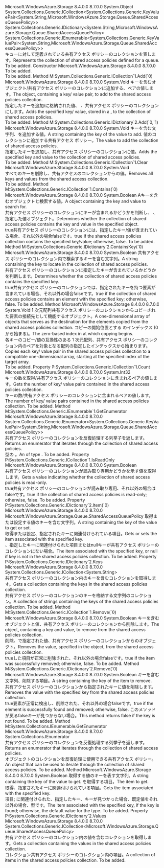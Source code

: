 <Type Name="SharedAccessQueuePolicies" FullName="Microsoft.WindowsAzure.Storage.Queue.SharedAccessQueuePolicies">
  <TypeSignature Language="C#" Value="public sealed class SharedAccessQueuePolicies : System.Collections.Generic.ICollection&lt;System.Collections.Generic.KeyValuePair&lt;string,Microsoft.WindowsAzure.Storage.Queue.SharedAccessQueuePolicy&gt;&gt;, System.Collections.Generic.IDictionary&lt;string,Microsoft.WindowsAzure.Storage.Queue.SharedAccessQueuePolicy&gt;, System.Collections.Generic.IEnumerable&lt;System.Collections.Generic.KeyValuePair&lt;string,Microsoft.WindowsAzure.Storage.Queue.SharedAccessQueuePolicy&gt;&gt;" />
  <TypeSignature Language="ILAsm" Value=".class public auto ansi sealed beforefieldinit SharedAccessQueuePolicies extends System.Object implements class System.Collections.Generic.ICollection`1&lt;valuetype System.Collections.Generic.KeyValuePair`2&lt;string, class Microsoft.WindowsAzure.Storage.Queue.SharedAccessQueuePolicy&gt;&gt;, class System.Collections.Generic.IDictionary`2&lt;string, class Microsoft.WindowsAzure.Storage.Queue.SharedAccessQueuePolicy&gt;, class System.Collections.Generic.IEnumerable`1&lt;valuetype System.Collections.Generic.KeyValuePair`2&lt;string, class Microsoft.WindowsAzure.Storage.Queue.SharedAccessQueuePolicy&gt;&gt;, class System.Collections.IEnumerable" />
  <TypeSignature Language="DocId" Value="T:Microsoft.WindowsAzure.Storage.Queue.SharedAccessQueuePolicies" />
  <TypeSignature Language="VB.NET" Value="Public NotInheritable Class SharedAccessQueuePolicies&#xA;Implements ICollection(Of KeyValuePair(Of String, SharedAccessQueuePolicy)), IDictionary(Of String, SharedAccessQueuePolicy), IEnumerable(Of KeyValuePair(Of String, SharedAccessQueuePolicy))" />
  <TypeSignature Language="F#" Value="type SharedAccessQueuePolicies = class&#xA;    interface IDictionary&lt;string, SharedAccessQueuePolicy&gt;&#xA;    interface ICollection&lt;KeyValuePair&lt;string, SharedAccessQueuePolicy&gt;&gt;&#xA;    interface seq&lt;KeyValuePair&lt;string, SharedAccessQueuePolicy&gt;&gt;&#xA;    interface IEnumerable" />
  <AssemblyInfo>
    <AssemblyName>Microsoft.WindowsAzure.Storage</AssemblyName>
    <AssemblyVersion>8.4.0.0</AssemblyVersion>
    <AssemblyVersion>8.7.0.0</AssemblyVersion>
  </AssemblyInfo>
  <Base>
    <BaseTypeName>System.Object</BaseTypeName>
  </Base>
  <Interfaces>
    <Interface>
      <InterfaceName>System.Collections.Generic.ICollection&lt;System.Collections.Generic.KeyValuePair&lt;System.String,Microsoft.WindowsAzure.Storage.Queue.SharedAccessQueuePolicy&gt;&gt;</InterfaceName>
    </Interface>
    <Interface>
      <InterfaceName>System.Collections.Generic.IDictionary&lt;System.String,Microsoft.WindowsAzure.Storage.Queue.SharedAccessQueuePolicy&gt;</InterfaceName>
    </Interface>
    <Interface>
      <InterfaceName>System.Collections.Generic.IEnumerable&lt;System.Collections.Generic.KeyValuePair&lt;System.String,Microsoft.WindowsAzure.Storage.Queue.SharedAccessQueuePolicy&gt;&gt;</InterfaceName>
    </Interface>
  </Interfaces>
  <Docs>
    <summary>
            <span data-ttu-id="1caa7-101">キューに対して定義されている共有アクセス ポリシーのコレクションを表します。</span><span class="sxs-lookup"><span data-stu-id="1caa7-101">Represents the collection of shared access policies defined for a queue.</span></span>
            </summary>
    <remarks>To be added.</remarks>
  </Docs>
  <Members>
    <Member MemberName=".ctor">
      <MemberSignature Language="C#" Value="public SharedAccessQueuePolicies ();" />
      <MemberSignature Language="ILAsm" Value=".method public hidebysig specialname rtspecialname instance void .ctor() cil managed" />
      <MemberSignature Language="DocId" Value="M:Microsoft.WindowsAzure.Storage.Queue.SharedAccessQueuePolicies.#ctor" />
      <MemberSignature Language="VB.NET" Value="Public Sub New ()" />
      <MemberType>Constructor</MemberType>
      <AssemblyInfo>
        <AssemblyName>Microsoft.WindowsAzure.Storage</AssemblyName>
        <AssemblyVersion>8.4.0.0</AssemblyVersion>
        <AssemblyVersion>8.7.0.0</AssemblyVersion>
      </AssemblyInfo>
      <Parameters />
      <Docs>
        <summary>To be added.</summary>
        <remarks>To be added.</remarks>
      </Docs>
    </Member>
    <Member MemberName="Add">
      <MemberSignature Language="C#" Value="public void Add (System.Collections.Generic.KeyValuePair&lt;string,Microsoft.WindowsAzure.Storage.Queue.SharedAccessQueuePolicy&gt; item);" />
      <MemberSignature Language="ILAsm" Value=".method public hidebysig newslot virtual instance void Add(valuetype System.Collections.Generic.KeyValuePair`2&lt;string, class Microsoft.WindowsAzure.Storage.Queue.SharedAccessQueuePolicy&gt; item) cil managed" />
      <MemberSignature Language="DocId" Value="M:Microsoft.WindowsAzure.Storage.Queue.SharedAccessQueuePolicies.Add(System.Collections.Generic.KeyValuePair{System.String,Microsoft.WindowsAzure.Storage.Queue.SharedAccessQueuePolicy})" />
      <MemberSignature Language="VB.NET" Value="Public Sub Add (item As KeyValuePair(Of String, SharedAccessQueuePolicy))" />
      <MemberSignature Language="F#" Value="abstract member Add : System.Collections.Generic.KeyValuePair&lt;string, Microsoft.WindowsAzure.Storage.Queue.SharedAccessQueuePolicy&gt; -&gt; unit&#xA;override this.Add : System.Collections.Generic.KeyValuePair&lt;string, Microsoft.WindowsAzure.Storage.Queue.SharedAccessQueuePolicy&gt; -&gt; unit" Usage="sharedAccessQueuePolicies.Add item" />
      <MemberType>Method</MemberType>
      <Implements>
        <InterfaceMember>M:System.Collections.Generic.ICollection`1.Add(`0)</InterfaceMember>
      </Implements>
      <AssemblyInfo>
        <AssemblyName>Microsoft.WindowsAzure.Storage</AssemblyName>
        <AssemblyVersion>8.4.0.0</AssemblyVersion>
        <AssemblyVersion>8.7.0.0</AssemblyVersion>
      </AssemblyInfo>
      <ReturnValue>
        <ReturnType>System.Void</ReturnType>
      </ReturnValue>
      <Parameters>
        <Parameter Name="item" Type="System.Collections.Generic.KeyValuePair&lt;System.String,Microsoft.WindowsAzure.Storage.Queue.SharedAccessQueuePolicy&gt;" />
      </Parameters>
      <Docs>
        <param name="item"><span data-ttu-id="1caa7-102"><see cref="T:System.Collections.Generic.KeyValuePair`2" />キーを含むオブジェクト/<see cref="T:Microsoft.WindowsAzure.Storage.Queue.SharedAccessQueuePolicy" />共有アクセス ポリシーのコレクションに追加する、ペアの値します。</span><span class="sxs-lookup"><span data-stu-id="1caa7-102">The <see cref="T:System.Collections.Generic.KeyValuePair`2" /> object, containing a key/<see cref="T:Microsoft.WindowsAzure.Storage.Queue.SharedAccessQueuePolicy" /> value pair, to add to the shared access policies collection.</span></span></param>
        <summary>
            <span data-ttu-id="1caa7-103">指定したキーを追加/<see cref="T:Microsoft.WindowsAzure.Storage.Queue.SharedAccessQueuePolicy" />に格納された値、 <see cref="T:System.Collections.Generic.KeyValuePair`2" />、共有アクセス ポリシーのコレクションにします。</span><span class="sxs-lookup"><span data-stu-id="1caa7-103">Adds the specified key/<see cref="T:Microsoft.WindowsAzure.Storage.Queue.SharedAccessQueuePolicy" /> value, stored in a <see cref="T:System.Collections.Generic.KeyValuePair`2" />, to the collection of shared access policies.</span></span>
            </summary>
        <remarks>To be added.</remarks>
      </Docs>
    </Member>
    <Member MemberName="Add">
      <MemberSignature Language="C#" Value="public void Add (string key, Microsoft.WindowsAzure.Storage.Queue.SharedAccessQueuePolicy value);" />
      <MemberSignature Language="ILAsm" Value=".method public hidebysig newslot virtual instance void Add(string key, class Microsoft.WindowsAzure.Storage.Queue.SharedAccessQueuePolicy value) cil managed" />
      <MemberSignature Language="DocId" Value="M:Microsoft.WindowsAzure.Storage.Queue.SharedAccessQueuePolicies.Add(System.String,Microsoft.WindowsAzure.Storage.Queue.SharedAccessQueuePolicy)" />
      <MemberSignature Language="VB.NET" Value="Public Sub Add (key As String, value As SharedAccessQueuePolicy)" />
      <MemberSignature Language="F#" Value="abstract member Add : string * Microsoft.WindowsAzure.Storage.Queue.SharedAccessQueuePolicy -&gt; unit&#xA;override this.Add : string * Microsoft.WindowsAzure.Storage.Queue.SharedAccessQueuePolicy -&gt; unit" Usage="sharedAccessQueuePolicies.Add (key, value)" />
      <MemberType>Method</MemberType>
      <Implements>
        <InterfaceMember>M:System.Collections.Generic.IDictionary`2.Add(`0,`1)</InterfaceMember>
      </Implements>
      <AssemblyInfo>
        <AssemblyName>Microsoft.WindowsAzure.Storage</AssemblyName>
        <AssemblyVersion>8.4.0.0</AssemblyVersion>
        <AssemblyVersion>8.7.0.0</AssemblyVersion>
      </AssemblyInfo>
      <ReturnValue>
        <ReturnType>System.Void</ReturnType>
      </ReturnValue>
      <Parameters>
        <Parameter Name="key" Type="System.String" />
        <Parameter Name="value" Type="Microsoft.WindowsAzure.Storage.Queue.SharedAccessQueuePolicy" />
      </Parameters>
      <Docs>
        <param name="key"><span data-ttu-id="1caa7-104">キーを含む文字列、<see cref="T:Microsoft.WindowsAzure.Storage.Queue.SharedAccessQueuePolicy" />を追加する値。</span><span class="sxs-lookup"><span data-stu-id="1caa7-104">A string containing the key of the <see cref="T:Microsoft.WindowsAzure.Storage.Queue.SharedAccessQueuePolicy" /> value to add.</span></span></param>
        <param name="value"><span data-ttu-id="1caa7-105"><see cref="T:Microsoft.WindowsAzure.Storage.Queue.SharedAccessQueuePolicy" />値のコレクションに追加する共有アクセス ポリシー。</span><span class="sxs-lookup"><span data-stu-id="1caa7-105">The <see cref="T:Microsoft.WindowsAzure.Storage.Queue.SharedAccessQueuePolicy" /> value to add the collection of shared access policies.</span></span></param>
        <summary>
            <span data-ttu-id="1caa7-106">指定したキーを追加し、<see cref="T:Microsoft.WindowsAzure.Storage.Queue.SharedAccessQueuePolicy" />共有アクセス ポリシーのコレクションに値。</span><span class="sxs-lookup"><span data-stu-id="1caa7-106">Adds the specified key and <see cref="T:Microsoft.WindowsAzure.Storage.Queue.SharedAccessQueuePolicy" /> value to the collection of shared access policies.</span></span>
            </summary>
        <remarks>To be added.</remarks>
      </Docs>
    </Member>
    <Member MemberName="Clear">
      <MemberSignature Language="C#" Value="public void Clear ();" />
      <MemberSignature Language="ILAsm" Value=".method public hidebysig newslot virtual instance void Clear() cil managed" />
      <MemberSignature Language="DocId" Value="M:Microsoft.WindowsAzure.Storage.Queue.SharedAccessQueuePolicies.Clear" />
      <MemberSignature Language="VB.NET" Value="Public Sub Clear ()" />
      <MemberSignature Language="F#" Value="abstract member Clear : unit -&gt; unit&#xA;override this.Clear : unit -&gt; unit" Usage="sharedAccessQueuePolicies.Clear " />
      <MemberType>Method</MemberType>
      <Implements>
        <InterfaceMember>M:System.Collections.Generic.ICollection`1.Clear</InterfaceMember>
      </Implements>
      <AssemblyInfo>
        <AssemblyName>Microsoft.WindowsAzure.Storage</AssemblyName>
        <AssemblyVersion>8.4.0.0</AssemblyVersion>
        <AssemblyVersion>8.7.0.0</AssemblyVersion>
      </AssemblyInfo>
      <ReturnValue>
        <ReturnType>System.Void</ReturnType>
      </ReturnValue>
      <Parameters />
      <Docs>
        <summary>
            <span data-ttu-id="1caa7-107">すべてのキーを削除し、<see cref="T:Microsoft.WindowsAzure.Storage.Queue.SharedAccessQueuePolicy" />共有アクセスのコレクションからの値。</span><span class="sxs-lookup"><span data-stu-id="1caa7-107">Removes all keys and <see cref="T:Microsoft.WindowsAzure.Storage.Queue.SharedAccessQueuePolicy" /> values from the shared access collection.</span></span>
            </summary>
        <remarks>To be added.</remarks>
      </Docs>
    </Member>
    <Member MemberName="Contains">
      <MemberSignature Language="C#" Value="public bool Contains (System.Collections.Generic.KeyValuePair&lt;string,Microsoft.WindowsAzure.Storage.Queue.SharedAccessQueuePolicy&gt; item);" />
      <MemberSignature Language="ILAsm" Value=".method public hidebysig newslot virtual instance bool Contains(valuetype System.Collections.Generic.KeyValuePair`2&lt;string, class Microsoft.WindowsAzure.Storage.Queue.SharedAccessQueuePolicy&gt; item) cil managed" />
      <MemberSignature Language="DocId" Value="M:Microsoft.WindowsAzure.Storage.Queue.SharedAccessQueuePolicies.Contains(System.Collections.Generic.KeyValuePair{System.String,Microsoft.WindowsAzure.Storage.Queue.SharedAccessQueuePolicy})" />
      <MemberSignature Language="VB.NET" Value="Public Function Contains (item As KeyValuePair(Of String, SharedAccessQueuePolicy)) As Boolean" />
      <MemberSignature Language="F#" Value="abstract member Contains : System.Collections.Generic.KeyValuePair&lt;string, Microsoft.WindowsAzure.Storage.Queue.SharedAccessQueuePolicy&gt; -&gt; bool&#xA;override this.Contains : System.Collections.Generic.KeyValuePair&lt;string, Microsoft.WindowsAzure.Storage.Queue.SharedAccessQueuePolicy&gt; -&gt; bool" Usage="sharedAccessQueuePolicies.Contains item" />
      <MemberType>Method</MemberType>
      <Implements>
        <InterfaceMember>M:System.Collections.Generic.ICollection`1.Contains(`0)</InterfaceMember>
      </Implements>
      <AssemblyInfo>
        <AssemblyName>Microsoft.WindowsAzure.Storage</AssemblyName>
        <AssemblyVersion>8.4.0.0</AssemblyVersion>
        <AssemblyVersion>8.7.0.0</AssemblyVersion>
      </AssemblyInfo>
      <ReturnValue>
        <ReturnType>System.Boolean</ReturnType>
      </ReturnValue>
      <Parameters>
        <Parameter Name="item" Type="System.Collections.Generic.KeyValuePair&lt;System.String,Microsoft.WindowsAzure.Storage.Queue.SharedAccessQueuePolicy&gt;" />
      </Parameters>
      <Docs>
        <param name="item"><span data-ttu-id="1caa7-108">A<see cref="T:System.Collections.Generic.KeyValuePair`2" />キーを含むオブジェクトと<see cref="T:Microsoft.WindowsAzure.Storage.Queue.SharedAccessQueuePolicy" />検索する値。</span><span class="sxs-lookup"><span data-stu-id="1caa7-108">A <see cref="T:System.Collections.Generic.KeyValuePair`2" /> object containing the key and <see cref="T:Microsoft.WindowsAzure.Storage.Queue.SharedAccessQueuePolicy" /> value to search for.</span></span></param>
        <summary>
            <span data-ttu-id="1caa7-109">共有アクセス ポリシーのコレクションにキーが含まれるかどうかを判断し、 <see cref="T:Microsoft.WindowsAzure.Storage.Queue.SharedAccessQueuePolicy" /> 、指定した値<see cref="T:System.Collections.Generic.KeyValuePair`2" />オブジェクト。</span><span class="sxs-lookup"><span data-stu-id="1caa7-109">Determines whether the collection of shared access policies contains the key and <see cref="T:Microsoft.WindowsAzure.Storage.Queue.SharedAccessQueuePolicy" /> value in the specified <see cref="T:System.Collections.Generic.KeyValuePair`2" /> object.</span></span>
            </summary>
        <returns>
          <span data-ttu-id="1caa7-110"><c>true</c>共有アクセス ポリシーのコレクションには、指定したキー/値が含まれている場合、それ以外の場合<c>false</c>です。</span><span class="sxs-lookup"><span data-stu-id="1caa7-110"><c>true</c> if the shared access policies collection contains the specified key/value; otherwise, <c>false</c>.</span></span></returns>
        <remarks>To be added.</remarks>
      </Docs>
    </Member>
    <Member MemberName="ContainsKey">
      <MemberSignature Language="C#" Value="public bool ContainsKey (string key);" />
      <MemberSignature Language="ILAsm" Value=".method public hidebysig newslot virtual instance bool ContainsKey(string key) cil managed" />
      <MemberSignature Language="DocId" Value="M:Microsoft.WindowsAzure.Storage.Queue.SharedAccessQueuePolicies.ContainsKey(System.String)" />
      <MemberSignature Language="VB.NET" Value="Public Function ContainsKey (key As String) As Boolean" />
      <MemberSignature Language="F#" Value="abstract member ContainsKey : string -&gt; bool&#xA;override this.ContainsKey : string -&gt; bool" Usage="sharedAccessQueuePolicies.ContainsKey key" />
      <MemberType>Method</MemberType>
      <Implements>
        <InterfaceMember>M:System.Collections.Generic.IDictionary`2.ContainsKey(`0)</InterfaceMember>
      </Implements>
      <AssemblyInfo>
        <AssemblyName>Microsoft.WindowsAzure.Storage</AssemblyName>
        <AssemblyVersion>8.4.0.0</AssemblyVersion>
        <AssemblyVersion>8.7.0.0</AssemblyVersion>
      </AssemblyInfo>
      <ReturnValue>
        <ReturnType>System.Boolean</ReturnType>
      </ReturnValue>
      <Parameters>
        <Parameter Name="key" Type="System.String" />
      </Parameters>
      <Docs>
        <param name="key"><span data-ttu-id="1caa7-111">共有アクセス ポリシーのコレクション内で検索するキーを含む文字列。</span><span class="sxs-lookup"><span data-stu-id="1caa7-111">A string containing the key to locate in the collection of shared access policies.</span></span></param>
        <summary>
            <span data-ttu-id="1caa7-112">共有アクセス ポリシーのコレクションに指定したキーが含まれているかどうかを判断します。</span><span class="sxs-lookup"><span data-stu-id="1caa7-112">Determines whether the collection of shared access policies contains the specified key.</span></span>
            </summary>
        <returns>
          <span data-ttu-id="1caa7-113"><c>true</c>共有アクセス ポリシーのコレクションでは、指定されたキーを持つ要素が含まれている場合、それ以外の場合<c>false</c>です。</span><span class="sxs-lookup"><span data-stu-id="1caa7-113"><c>true</c> if the collection of shared access policies contains an element with the specified key; otherwise, <c>false</c>.</span></span></returns>
        <remarks>To be added.</remarks>
      </Docs>
    </Member>
    <Member MemberName="CopyTo">
      <MemberSignature Language="C#" Value="public void CopyTo (System.Collections.Generic.KeyValuePair&lt;string,Microsoft.WindowsAzure.Storage.Queue.SharedAccessQueuePolicy&gt;[] array, int arrayIndex);" />
      <MemberSignature Language="ILAsm" Value=".method public hidebysig newslot virtual instance void CopyTo(valuetype System.Collections.Generic.KeyValuePair`2&lt;string, class Microsoft.WindowsAzure.Storage.Queue.SharedAccessQueuePolicy&gt;[] array, int32 arrayIndex) cil managed" />
      <MemberSignature Language="DocId" Value="M:Microsoft.WindowsAzure.Storage.Queue.SharedAccessQueuePolicies.CopyTo(System.Collections.Generic.KeyValuePair{System.String,Microsoft.WindowsAzure.Storage.Queue.SharedAccessQueuePolicy}[],System.Int32)" />
      <MemberSignature Language="VB.NET" Value="Public Sub CopyTo (array As KeyValuePair(Of String, SharedAccessQueuePolicy)(), arrayIndex As Integer)" />
      <MemberSignature Language="F#" Value="abstract member CopyTo : System.Collections.Generic.KeyValuePair&lt;string, Microsoft.WindowsAzure.Storage.Queue.SharedAccessQueuePolicy&gt;[] * int -&gt; unit&#xA;override this.CopyTo : System.Collections.Generic.KeyValuePair&lt;string, Microsoft.WindowsAzure.Storage.Queue.SharedAccessQueuePolicy&gt;[] * int -&gt; unit" Usage="sharedAccessQueuePolicies.CopyTo (array, arrayIndex)" />
      <MemberType>Method</MemberType>
      <AssemblyInfo>
        <AssemblyName>Microsoft.WindowsAzure.Storage</AssemblyName>
        <AssemblyVersion>8.4.0.0</AssemblyVersion>
        <AssemblyVersion>8.7.0.0</AssemblyVersion>
      </AssemblyInfo>
      <ReturnValue>
        <ReturnType>System.Void</ReturnType>
      </ReturnValue>
      <Parameters>
        <Parameter Name="array" Type="System.Collections.Generic.KeyValuePair&lt;System.String,Microsoft.WindowsAzure.Storage.Queue.SharedAccessQueuePolicy&gt;[]" />
        <Parameter Name="arrayIndex" Type="System.Int32" />
      </Parameters>
      <Docs>
        <param name="array"><span data-ttu-id="1caa7-114">1 次元配列<see cref="T:Microsoft.WindowsAzure.Storage.Queue.SharedAccessQueuePolicy" />共有アクセス ポリシーのコレクションからコピーされた要素の接続先として機能するオブジェクト。</span><span class="sxs-lookup"><span data-stu-id="1caa7-114">A one-dimensional array of <see cref="T:Microsoft.WindowsAzure.Storage.Queue.SharedAccessQueuePolicy" /> objects that serves as the destination for the elements copied from the shared access policies collection.</span></span></param>
        <param name="arrayIndex"><span data-ttu-id="1caa7-115">コピーの開始位置とする <paramref name="array" /> のインデックス (0 から始まる)。</span><span class="sxs-lookup"><span data-stu-id="1caa7-115">The zero-based index in <paramref name="array" /> at which copying begins.</span></span></param>
        <summary>
            <span data-ttu-id="1caa7-116">各キーのコピー/<see cref="T:Microsoft.WindowsAzure.Storage.Queue.SharedAccessQueuePolicy" />値の互換性のある 1 次元配列、共有アクセス ポリシーのコレクション内のペアを対象となる配列の指定したインデックスから始まります。</span><span class="sxs-lookup"><span data-stu-id="1caa7-116">Copies each key/<see cref="T:Microsoft.WindowsAzure.Storage.Queue.SharedAccessQueuePolicy" /> value pair in the shared access policies collection to a compatible one-dimensional array, starting at the specified index of the target array.</span></span>
            </summary>
        <remarks>To be added.</remarks>
      </Docs>
    </Member>
    <Member MemberName="Count">
      <MemberSignature Language="C#" Value="public int Count { get; }" />
      <MemberSignature Language="ILAsm" Value=".property instance int32 Count" />
      <MemberSignature Language="DocId" Value="P:Microsoft.WindowsAzure.Storage.Queue.SharedAccessQueuePolicies.Count" />
      <MemberSignature Language="VB.NET" Value="Public ReadOnly Property Count As Integer" />
      <MemberSignature Language="F#" Value="member this.Count : int" Usage="Microsoft.WindowsAzure.Storage.Queue.SharedAccessQueuePolicies.Count" />
      <MemberType>Property</MemberType>
      <Implements>
        <InterfaceMember>P:System.Collections.Generic.ICollection`1.Count</InterfaceMember>
      </Implements>
      <AssemblyInfo>
        <AssemblyName>Microsoft.WindowsAzure.Storage</AssemblyName>
        <AssemblyVersion>8.4.0.0</AssemblyVersion>
        <AssemblyVersion>8.7.0.0</AssemblyVersion>
      </AssemblyInfo>
      <ReturnValue>
        <ReturnType>System.Int32</ReturnType>
      </ReturnValue>
      <Docs>
        <summary>
            <span data-ttu-id="1caa7-117">キーの数を取得/<see cref="T:Microsoft.WindowsAzure.Storage.Queue.SharedAccessQueuePolicy" />共有アクセス ポリシーのコレクションに含まれるペアの値します。</span><span class="sxs-lookup"><span data-stu-id="1caa7-117">Gets the number of key/<see cref="T:Microsoft.WindowsAzure.Storage.Queue.SharedAccessQueuePolicy" /> value pairs contained in the shared access policies collection.</span></span>
            </summary>
        <value><span data-ttu-id="1caa7-118">キーの数/<see cref="T:Microsoft.WindowsAzure.Storage.Queue.SharedAccessQueuePolicy" />共有アクセス ポリシーのコレクションに含まれるペアの値します。</span><span class="sxs-lookup"><span data-stu-id="1caa7-118">The number of key/<see cref="T:Microsoft.WindowsAzure.Storage.Queue.SharedAccessQueuePolicy" /> value pairs contained in the shared access policies collection.</span></span></value>
        <remarks>To be added.</remarks>
      </Docs>
    </Member>
    <Member MemberName="GetEnumerator">
      <MemberSignature Language="C#" Value="public System.Collections.Generic.IEnumerator&lt;System.Collections.Generic.KeyValuePair&lt;string,Microsoft.WindowsAzure.Storage.Queue.SharedAccessQueuePolicy&gt;&gt; GetEnumerator ();" />
      <MemberSignature Language="ILAsm" Value=".method public hidebysig newslot virtual instance class System.Collections.Generic.IEnumerator`1&lt;valuetype System.Collections.Generic.KeyValuePair`2&lt;string, class Microsoft.WindowsAzure.Storage.Queue.SharedAccessQueuePolicy&gt;&gt; GetEnumerator() cil managed" />
      <MemberSignature Language="DocId" Value="M:Microsoft.WindowsAzure.Storage.Queue.SharedAccessQueuePolicies.GetEnumerator" />
      <MemberSignature Language="VB.NET" Value="Public Function GetEnumerator () As IEnumerator(Of KeyValuePair(Of String, SharedAccessQueuePolicy))" />
      <MemberSignature Language="F#" Value="abstract member GetEnumerator : unit -&gt; System.Collections.Generic.IEnumerator&lt;System.Collections.Generic.KeyValuePair&lt;string, Microsoft.WindowsAzure.Storage.Queue.SharedAccessQueuePolicy&gt;&gt;&#xA;override this.GetEnumerator : unit -&gt; System.Collections.Generic.IEnumerator&lt;System.Collections.Generic.KeyValuePair&lt;string, Microsoft.WindowsAzure.Storage.Queue.SharedAccessQueuePolicy&gt;&gt;" Usage="sharedAccessQueuePolicies.GetEnumerator " />
      <MemberType>Method</MemberType>
      <Implements>
        <InterfaceMember>M:System.Collections.Generic.IEnumerable`1.GetEnumerator</InterfaceMember>
      </Implements>
      <AssemblyInfo>
        <AssemblyName>Microsoft.WindowsAzure.Storage</AssemblyName>
        <AssemblyVersion>8.4.0.0</AssemblyVersion>
        <AssemblyVersion>8.7.0.0</AssemblyVersion>
      </AssemblyInfo>
      <ReturnValue>
        <ReturnType>System.Collections.Generic.IEnumerator&lt;System.Collections.Generic.KeyValuePair&lt;System.String,Microsoft.WindowsAzure.Storage.Queue.SharedAccessQueuePolicy&gt;&gt;</ReturnType>
      </ReturnValue>
      <Parameters />
      <Docs>
        <summary>
            <span data-ttu-id="1caa7-119">共有アクセス ポリシーのコレクションを反復処理する列挙子を返します。</span><span class="sxs-lookup"><span data-stu-id="1caa7-119">Returns an enumerator that iterates through the collection of shared access policies.</span></span>
            </summary>
        <returns><span data-ttu-id="1caa7-120"><see cref="T:System.Collections.Generic.IEnumerator`1" /> 型の <see cref="T:System.Collections.Generic.KeyValuePair`2" />。</span><span class="sxs-lookup"><span data-stu-id="1caa7-120">An <see cref="T:System.Collections.Generic.IEnumerator`1" /> of type <see cref="T:System.Collections.Generic.KeyValuePair`2" />.</span></span></returns>
        <remarks>To be added.</remarks>
      </Docs>
    </Member>
    <Member MemberName="IsReadOnly">
      <MemberSignature Language="C#" Value="public bool IsReadOnly { get; }" />
      <MemberSignature Language="ILAsm" Value=".property instance bool IsReadOnly" />
      <MemberSignature Language="DocId" Value="P:Microsoft.WindowsAzure.Storage.Queue.SharedAccessQueuePolicies.IsReadOnly" />
      <MemberSignature Language="VB.NET" Value="Public ReadOnly Property IsReadOnly As Boolean" />
      <MemberSignature Language="F#" Value="member this.IsReadOnly : bool" Usage="Microsoft.WindowsAzure.Storage.Queue.SharedAccessQueuePolicies.IsReadOnly" />
      <MemberType>Property</MemberType>
      <Implements>
        <InterfaceMember>P:System.Collections.Generic.ICollection`1.IsReadOnly</InterfaceMember>
      </Implements>
      <AssemblyInfo>
        <AssemblyName>Microsoft.WindowsAzure.Storage</AssemblyName>
        <AssemblyVersion>8.4.0.0</AssemblyVersion>
        <AssemblyVersion>8.7.0.0</AssemblyVersion>
      </AssemblyInfo>
      <ReturnValue>
        <ReturnType>System.Boolean</ReturnType>
      </ReturnValue>
      <Docs>
        <summary>
            <span data-ttu-id="1caa7-121">共有アクセス ポリシーのコレクションが読み取り専用かどうかを示す値を取得します。</span><span class="sxs-lookup"><span data-stu-id="1caa7-121">Gets a value indicating whether the collection of shared access policies is read-only.</span></span> 
            </summary>
        <value>
          <span data-ttu-id="1caa7-122"><c>true</c>共有アクセス ポリシーのコレクションが読み取り専用、それ以外の場合は<c>false</c>です。</span><span class="sxs-lookup"><span data-stu-id="1caa7-122"><c>true</c> if the collection of shared access policies is read-only; otherwise, <c>false</c>.</span></span></value>
        <remarks>To be added.</remarks>
      </Docs>
    </Member>
    <Member MemberName="Item">
      <MemberSignature Language="C#" Value="public Microsoft.WindowsAzure.Storage.Queue.SharedAccessQueuePolicy this[string key] { get; set; }" />
      <MemberSignature Language="ILAsm" Value=".property instance class Microsoft.WindowsAzure.Storage.Queue.SharedAccessQueuePolicy Item(string)" />
      <MemberSignature Language="DocId" Value="P:Microsoft.WindowsAzure.Storage.Queue.SharedAccessQueuePolicies.Item(System.String)" />
      <MemberSignature Language="VB.NET" Value="Default Public Property Item(key As String) As SharedAccessQueuePolicy" />
      <MemberSignature Language="F#" Value="member this.Item(string) : Microsoft.WindowsAzure.Storage.Queue.SharedAccessQueuePolicy with get, set" Usage="Microsoft.WindowsAzure.Storage.Queue.SharedAccessQueuePolicies.Item" />
      <MemberType>Property</MemberType>
      <Implements>
        <InterfaceMember>P:System.Collections.Generic.IDictionary`2.Item(`0)</InterfaceMember>
      </Implements>
      <AssemblyInfo>
        <AssemblyName>Microsoft.WindowsAzure.Storage</AssemblyName>
        <AssemblyVersion>8.4.0.0</AssemblyVersion>
        <AssemblyVersion>8.7.0.0</AssemblyVersion>
      </AssemblyInfo>
      <ReturnValue>
        <ReturnType>Microsoft.WindowsAzure.Storage.Queue.SharedAccessQueuePolicy</ReturnType>
      </ReturnValue>
      <Parameters>
        <Parameter Name="key" Type="System.String" />
      </Parameters>
      <Docs>
        <param name="key"><span data-ttu-id="1caa7-123">取得または設定する値のキーを含む文字列。</span><span class="sxs-lookup"><span data-stu-id="1caa7-123">A string containing the key of the value to get or set.</span></span></param>
        <summary>
            <span data-ttu-id="1caa7-124">取得または設定、<see cref="T:Microsoft.WindowsAzure.Storage.Queue.SharedAccessQueuePolicy" />指定されたキーに関連付けられている項目。</span><span class="sxs-lookup"><span data-stu-id="1caa7-124">Gets or sets the <see cref="T:Microsoft.WindowsAzure.Storage.Queue.SharedAccessQueuePolicy" /> item associated with the specified key.</span></span>
            </summary>
        <value><span data-ttu-id="1caa7-125"><see cref="T:Microsoft.WindowsAzure.Storage.Queue.SharedAccessQueuePolicy" /> 、指定したキーに関連付けられた項目または<c>null</c>キーが共有アクセス ポリシーのコレクションにない場合。</span><span class="sxs-lookup"><span data-stu-id="1caa7-125">The <see cref="T:Microsoft.WindowsAzure.Storage.Queue.SharedAccessQueuePolicy" /> item associated with the specified key, or <c>null</c> if key is not in the shared access policies collection.</span></span></value>
        <remarks>To be added.</remarks>
      </Docs>
    </Member>
    <Member MemberName="Keys">
      <MemberSignature Language="C#" Value="public System.Collections.Generic.ICollection&lt;string&gt; Keys { get; }" />
      <MemberSignature Language="ILAsm" Value=".property instance class System.Collections.Generic.ICollection`1&lt;string&gt; Keys" />
      <MemberSignature Language="DocId" Value="P:Microsoft.WindowsAzure.Storage.Queue.SharedAccessQueuePolicies.Keys" />
      <MemberSignature Language="VB.NET" Value="Public ReadOnly Property Keys As ICollection(Of String)" />
      <MemberSignature Language="F#" Value="member this.Keys : System.Collections.Generic.ICollection&lt;string&gt;" Usage="Microsoft.WindowsAzure.Storage.Queue.SharedAccessQueuePolicies.Keys" />
      <MemberType>Property</MemberType>
      <Implements>
        <InterfaceMember>P:System.Collections.Generic.IDictionary`2.Keys</InterfaceMember>
      </Implements>
      <AssemblyInfo>
        <AssemblyName>Microsoft.WindowsAzure.Storage</AssemblyName>
        <AssemblyVersion>8.4.0.0</AssemblyVersion>
        <AssemblyVersion>8.7.0.0</AssemblyVersion>
      </AssemblyInfo>
      <ReturnValue>
        <ReturnType>System.Collections.Generic.ICollection&lt;System.String&gt;</ReturnType>
      </ReturnValue>
      <Docs>
        <summary>
            <span data-ttu-id="1caa7-126">共有アクセス ポリシーのコレクション内のキーを含むコレクションを取得します。</span><span class="sxs-lookup"><span data-stu-id="1caa7-126">Gets a collection containing the keys in the shared access policies collection.</span></span>
            </summary>
        <value><span data-ttu-id="1caa7-127">共有アクセス ポリシーのコレクションのキーを格納する文字列のコレクション。</span><span class="sxs-lookup"><span data-stu-id="1caa7-127">A collection of strings containing the keys of the shared access policies collection.</span></span></value>
        <remarks>To be added.</remarks>
      </Docs>
    </Member>
    <Member MemberName="Remove">
      <MemberSignature Language="C#" Value="public bool Remove (System.Collections.Generic.KeyValuePair&lt;string,Microsoft.WindowsAzure.Storage.Queue.SharedAccessQueuePolicy&gt; item);" />
      <MemberSignature Language="ILAsm" Value=".method public hidebysig newslot virtual instance bool Remove(valuetype System.Collections.Generic.KeyValuePair`2&lt;string, class Microsoft.WindowsAzure.Storage.Queue.SharedAccessQueuePolicy&gt; item) cil managed" />
      <MemberSignature Language="DocId" Value="M:Microsoft.WindowsAzure.Storage.Queue.SharedAccessQueuePolicies.Remove(System.Collections.Generic.KeyValuePair{System.String,Microsoft.WindowsAzure.Storage.Queue.SharedAccessQueuePolicy})" />
      <MemberSignature Language="VB.NET" Value="Public Function Remove (item As KeyValuePair(Of String, SharedAccessQueuePolicy)) As Boolean" />
      <MemberSignature Language="F#" Value="abstract member Remove : System.Collections.Generic.KeyValuePair&lt;string, Microsoft.WindowsAzure.Storage.Queue.SharedAccessQueuePolicy&gt; -&gt; bool&#xA;override this.Remove : System.Collections.Generic.KeyValuePair&lt;string, Microsoft.WindowsAzure.Storage.Queue.SharedAccessQueuePolicy&gt; -&gt; bool" Usage="sharedAccessQueuePolicies.Remove item" />
      <MemberType>Method</MemberType>
      <Implements>
        <InterfaceMember>M:System.Collections.Generic.ICollection`1.Remove(`0)</InterfaceMember>
      </Implements>
      <AssemblyInfo>
        <AssemblyName>Microsoft.WindowsAzure.Storage</AssemblyName>
        <AssemblyVersion>8.4.0.0</AssemblyVersion>
        <AssemblyVersion>8.7.0.0</AssemblyVersion>
      </AssemblyInfo>
      <ReturnValue>
        <ReturnType>System.Boolean</ReturnType>
      </ReturnValue>
      <Parameters>
        <Parameter Name="item" Type="System.Collections.Generic.KeyValuePair&lt;System.String,Microsoft.WindowsAzure.Storage.Queue.SharedAccessQueuePolicy&gt;" />
      </Parameters>
      <Docs>
        <param name="item"><span data-ttu-id="1caa7-128"><see cref="T:System.Collections.Generic.KeyValuePair`2" />キーを含むオブジェクトと<see cref="T:Microsoft.WindowsAzure.Storage.Queue.SharedAccessQueuePolicy" />値、共有アクセス ポリシーのコレクションから削除します。</span><span class="sxs-lookup"><span data-stu-id="1caa7-128">The <see cref="T:System.Collections.Generic.KeyValuePair`2" /> object, containing a key and <see cref="T:Microsoft.WindowsAzure.Storage.Queue.SharedAccessQueuePolicy" /> value, to remove from the shared access policies collection.</span></span></param>
        <summary>
            <span data-ttu-id="1caa7-129">削除、<see cref="T:Microsoft.WindowsAzure.Storage.Queue.SharedAccessQueuePolicy" />で指定された値、<see cref="T:System.Collections.Generic.KeyValuePair`2" />共有アクセス ポリシーのコレクションからのオブジェクト。</span><span class="sxs-lookup"><span data-stu-id="1caa7-129">Removes the <see cref="T:Microsoft.WindowsAzure.Storage.Queue.SharedAccessQueuePolicy" /> value, specified in the <see cref="T:System.Collections.Generic.KeyValuePair`2" /> object, from the shared access policies collection.</span></span>
            </summary>
        <returns>
          <span data-ttu-id="1caa7-130"><c>true</c>した項目が正常に削除された、それ以外の場合<c>false</c>です。</span><span class="sxs-lookup"><span data-stu-id="1caa7-130"><c>true</c> if the item was successfully removed; otherwise, <c>false</c>.</span></span></returns>
        <remarks>To be added.</remarks>
      </Docs>
    </Member>
    <Member MemberName="Remove">
      <MemberSignature Language="C#" Value="public bool Remove (string key);" />
      <MemberSignature Language="ILAsm" Value=".method public hidebysig newslot virtual instance bool Remove(string key) cil managed" />
      <MemberSignature Language="DocId" Value="M:Microsoft.WindowsAzure.Storage.Queue.SharedAccessQueuePolicies.Remove(System.String)" />
      <MemberSignature Language="VB.NET" Value="Public Function Remove (key As String) As Boolean" />
      <MemberSignature Language="F#" Value="abstract member Remove : string -&gt; bool&#xA;override this.Remove : string -&gt; bool" Usage="sharedAccessQueuePolicies.Remove key" />
      <MemberType>Method</MemberType>
      <Implements>
        <InterfaceMember>M:System.Collections.Generic.IDictionary`2.Remove(`0)</InterfaceMember>
      </Implements>
      <AssemblyInfo>
        <AssemblyName>Microsoft.WindowsAzure.Storage</AssemblyName>
        <AssemblyVersion>8.4.0.0</AssemblyVersion>
        <AssemblyVersion>8.7.0.0</AssemblyVersion>
      </AssemblyInfo>
      <ReturnValue>
        <ReturnType>System.Boolean</ReturnType>
      </ReturnValue>
      <Parameters>
        <Parameter Name="key" Type="System.String" />
      </Parameters>
      <Docs>
        <param name="key"><span data-ttu-id="1caa7-131">キーを含む文字列、<see cref="T:Microsoft.WindowsAzure.Storage.Queue.SharedAccessQueuePolicy" />削除する項目。</span><span class="sxs-lookup"><span data-stu-id="1caa7-131">A string containing the key of the <see cref="T:Microsoft.WindowsAzure.Storage.Queue.SharedAccessQueuePolicy" /> item to remove.</span></span></param>
        <summary>
            <span data-ttu-id="1caa7-132">共有アクセス ポリシーのコレクションから指定されたキーに値を削除します。</span><span class="sxs-lookup"><span data-stu-id="1caa7-132">Removes the value with the specified key from the shared access policies collection.</span></span>
            </summary>
        <returns>
          <span data-ttu-id="1caa7-133"><c>true</c>要素が正常に検出し、削除された、それ以外の場合<c>false</c>です。</span><span class="sxs-lookup"><span data-stu-id="1caa7-133"><c>true</c> if the element is successfully found and removed; otherwise, <c>false</c>.</span></span> <span data-ttu-id="1caa7-134">このメソッドが戻る<c>false</c>キーが見つからない場合。</span><span class="sxs-lookup"><span data-stu-id="1caa7-134">This method returns <c>false</c> if the key is not found.</span></span></returns>
        <remarks>To be added.</remarks>
      </Docs>
    </Member>
    <Member MemberName="System.Collections.IEnumerable.GetEnumerator">
      <MemberSignature Language="C#" Value="System.Collections.IEnumerator IEnumerable.GetEnumerator ();" />
      <MemberSignature Language="ILAsm" Value=".method hidebysig newslot virtual instance class System.Collections.IEnumerator System.Collections.IEnumerable.GetEnumerator() cil managed" />
      <MemberSignature Language="DocId" Value="M:Microsoft.WindowsAzure.Storage.Queue.SharedAccessQueuePolicies.System#Collections#IEnumerable#GetEnumerator" />
      <MemberSignature Language="VB.NET" Value="Function GetEnumerator () As IEnumerator Implements IEnumerable.GetEnumerator" />
      <MemberType>Method</MemberType>
      <Implements>
        <InterfaceMember>M:System.Collections.IEnumerable.GetEnumerator</InterfaceMember>
      </Implements>
      <AssemblyInfo>
        <AssemblyName>Microsoft.WindowsAzure.Storage</AssemblyName>
        <AssemblyVersion>8.4.0.0</AssemblyVersion>
        <AssemblyVersion>8.7.0.0</AssemblyVersion>
      </AssemblyInfo>
      <ReturnValue>
        <ReturnType>System.Collections.IEnumerator</ReturnType>
      </ReturnValue>
      <Parameters />
      <Docs>
        <summary>
            <span data-ttu-id="1caa7-135">共有アクセス ポリシーのコレクションを反復処理する列挙子を返します。</span><span class="sxs-lookup"><span data-stu-id="1caa7-135">Returns an enumerator that iterates through the collection of shared access policies.</span></span>
            </summary>
        <returns><span data-ttu-id="1caa7-136"><see cref="T:System.Collections.IEnumerator" />オブジェクトのコレクションを反復処理に使用できる共有アクセス ポリシー。</span><span class="sxs-lookup"><span data-stu-id="1caa7-136">An <see cref="T:System.Collections.IEnumerator" /> object that can be used to iterate through the collection of shared access policies.</span></span></returns>
        <remarks>To be added.</remarks>
      </Docs>
    </Member>
    <Member MemberName="TryGetValue">
      <MemberSignature Language="C#" Value="public bool TryGetValue (string key, out Microsoft.WindowsAzure.Storage.Queue.SharedAccessQueuePolicy value);" />
      <MemberSignature Language="ILAsm" Value=".method public hidebysig newslot virtual instance bool TryGetValue(string key, [out] class Microsoft.WindowsAzure.Storage.Queue.SharedAccessQueuePolicy&amp; value) cil managed" />
      <MemberSignature Language="DocId" Value="M:Microsoft.WindowsAzure.Storage.Queue.SharedAccessQueuePolicies.TryGetValue(System.String,Microsoft.WindowsAzure.Storage.Queue.SharedAccessQueuePolicy@)" />
      <MemberSignature Language="VB.NET" Value="Public Function TryGetValue (key As String, ByRef value As SharedAccessQueuePolicy) As Boolean" />
      <MemberSignature Language="F#" Value="abstract member TryGetValue : string *  -&gt; bool&#xA;override this.TryGetValue : string *  -&gt; bool" Usage="sharedAccessQueuePolicies.TryGetValue (key, value)" />
      <MemberType>Method</MemberType>
      <AssemblyInfo>
        <AssemblyName>Microsoft.WindowsAzure.Storage</AssemblyName>
        <AssemblyVersion>8.4.0.0</AssemblyVersion>
        <AssemblyVersion>8.7.0.0</AssemblyVersion>
      </AssemblyInfo>
      <ReturnValue>
        <ReturnType>System.Boolean</ReturnType>
      </ReturnValue>
      <Parameters>
        <Parameter Name="key" Type="System.String" />
        <Parameter Name="value" Type="Microsoft.WindowsAzure.Storage.Queue.SharedAccessQueuePolicy&amp;" RefType="out" />
      </Parameters>
      <Docs>
        <param name="key"><span data-ttu-id="1caa7-137">取得する値のキーを表す文字列。</span><span class="sxs-lookup"><span data-stu-id="1caa7-137">A string containing the key of the value to get.</span></span></param>
        <param name="value"><span data-ttu-id="1caa7-138"><see cref="T:Microsoft.WindowsAzure.Storage.Queue.SharedAccessQueuePolicy" />を取得する項目。</span><span class="sxs-lookup"><span data-stu-id="1caa7-138">The <see cref="T:Microsoft.WindowsAzure.Storage.Queue.SharedAccessQueuePolicy" /> item to get.</span></span></param>
        <summary>
            <span data-ttu-id="1caa7-139">取得、<see cref="T:Microsoft.WindowsAzure.Storage.Queue.SharedAccessQueuePolicy" />指定されたキーに関連付けられている項目。</span><span class="sxs-lookup"><span data-stu-id="1caa7-139">Gets the <see cref="T:Microsoft.WindowsAzure.Storage.Queue.SharedAccessQueuePolicy" /> item associated with the specified key.</span></span> 
            </summary>
        <returns><span data-ttu-id="1caa7-140"><see cref="T:Microsoft.WindowsAzure.Storage.Queue.SharedAccessQueuePolicy" />項目; に関連付けられた、指定したキー、キーが見つかった場合、既定値をそれ以外の場合、<see cref="T:Microsoft.WindowsAzure.Storage.Queue.SharedAccessQueuePolicy" />型です。</span><span class="sxs-lookup"><span data-stu-id="1caa7-140">The <see cref="T:Microsoft.WindowsAzure.Storage.Queue.SharedAccessQueuePolicy" /> item associated with the specified key, if the key is found; otherwise, the default value for the <see cref="T:Microsoft.WindowsAzure.Storage.Queue.SharedAccessQueuePolicy" /> type.</span></span></returns>
        <remarks>To be added.</remarks>
      </Docs>
    </Member>
    <Member MemberName="Values">
      <MemberSignature Language="C#" Value="public System.Collections.Generic.ICollection&lt;Microsoft.WindowsAzure.Storage.Queue.SharedAccessQueuePolicy&gt; Values { get; }" />
      <MemberSignature Language="ILAsm" Value=".property instance class System.Collections.Generic.ICollection`1&lt;class Microsoft.WindowsAzure.Storage.Queue.SharedAccessQueuePolicy&gt; Values" />
      <MemberSignature Language="DocId" Value="P:Microsoft.WindowsAzure.Storage.Queue.SharedAccessQueuePolicies.Values" />
      <MemberSignature Language="VB.NET" Value="Public ReadOnly Property Values As ICollection(Of SharedAccessQueuePolicy)" />
      <MemberSignature Language="F#" Value="member this.Values : System.Collections.Generic.ICollection&lt;Microsoft.WindowsAzure.Storage.Queue.SharedAccessQueuePolicy&gt;" Usage="Microsoft.WindowsAzure.Storage.Queue.SharedAccessQueuePolicies.Values" />
      <MemberType>Property</MemberType>
      <Implements>
        <InterfaceMember>P:System.Collections.Generic.IDictionary`2.Values</InterfaceMember>
      </Implements>
      <AssemblyInfo>
        <AssemblyName>Microsoft.WindowsAzure.Storage</AssemblyName>
        <AssemblyVersion>8.4.0.0</AssemblyVersion>
        <AssemblyVersion>8.7.0.0</AssemblyVersion>
      </AssemblyInfo>
      <ReturnValue>
        <ReturnType>System.Collections.Generic.ICollection&lt;Microsoft.WindowsAzure.Storage.Queue.SharedAccessQueuePolicy&gt;</ReturnType>
      </ReturnValue>
      <Docs>
        <summary>
            <span data-ttu-id="1caa7-141">共有アクセス ポリシーのコレクション内の値を含むコレクションを取得します。</span><span class="sxs-lookup"><span data-stu-id="1caa7-141">Gets a collection containing the values in the shared access policies collection.</span></span>
            </summary>
        <value><span data-ttu-id="1caa7-142">コレクション<see cref="T:Microsoft.WindowsAzure.Storage.Queue.SharedAccessQueuePolicy" />共有アクセス ポリシーのコレクション内の項目。</span><span class="sxs-lookup"><span data-stu-id="1caa7-142">A collection of <see cref="T:Microsoft.WindowsAzure.Storage.Queue.SharedAccessQueuePolicy" /> items in the shared access policies collection.</span></span></value>
        <remarks>To be added.</remarks>
      </Docs>
    </Member>
  </Members>
</Type>